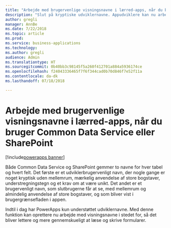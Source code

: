 ```yaml
---
title: "Arbejde med brugervenlige visningsnavne i lærred-apps, når du bruger Common Data Service eller SharePoint"
description: "Slut på kryptiske udviklernavne. Appudviklere kan nu arbejde med de navne, de ser i udviklerportalen og i deres apps brugergrænseflade."
author: gregli
manager: AnnBe
ms.date: 7/22/2018
ms.topic: article
ms.prod: 
ms.service: business-applications
ms.technology: 
ms.author: gregli
audience: Admin
ms.translationtype: HT
ms.sourcegitcommit: 0b40bb3c98145f5a260f412701a884a5936174ce
ms.openlocfilehash: f24043336465f7f6f344cad0b70d846f7e52f11a
ms.contentlocale: da-dk
ms.lasthandoff: 07/18/2018

---
```

# <a name="work-with-friendly-display-names-in-canvas-apps-when-using-common-data-service-or-sharepoint"></a>Arbejde med brugervenlige visningsnavne i lærred-apps, når du bruger Common Data Service eller SharePoint

[!include[powerapps banner](../includes/powerapps.md)]




Både Common Data Service og SharePoint gemmer to navne for hver tabel og hvert felt.  Det første er et udviklerbrugervenligt navn, der nogle gange er noget kryptisk uden mellemrum, mærkelig anvendelse af store bogstaver, understregningstegn og et krav om at være unikt. Det andet er et brugervenligt navn, som slutbrugerne får at se, med mellemrum og almindelig anvendelse af store bogstaver, og som bliver vist i brugergrænsefladen i appen.  

Indtil i dag har PowerApps kun understøttet udviklernavne. Med denne funktion kan oprettere nu arbejde med visningsnavne i stedet for, så det bliver lettere og mere gennemskueligt at læse og skrive formularer.


